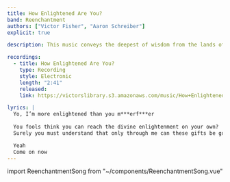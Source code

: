 ```yaml
---
title: How Enlightened Are You?
band: Reenchantment
authors: ["Victor Fisher", "Aaron Schreiber"]
explicit: true

description: This music conveys the deepest of wisdom from the lands of the east!

recordings:
  - title: How Enlightened Are You?
    type: Recording
    style: Electronic
    length: "2:41"
    released: 
    link: https://victorslibrary.s3.amazonaws.com/music/How+Enlightened+Are+You/How+Enlightened+Are+You.mp3

lyrics: |
  Yo, I’m more enlightened than you m***erf***er
  
  You fools think you can reach the divine enlightenment on your own?
  Surely you must understand that only through me can these gifts be granted to you

  Yeah
  Come on now
---
```


import ReenchantmentSong from "~/components/ReenchantmentSong.vue"

<ReenchantmentSong :songData="$frontmatter" />
